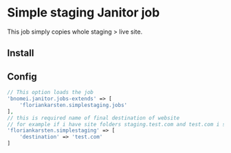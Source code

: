 # Simple staging Janitor job
This job simply copies whole staging > live site.

## Install
## Config
```php
// This option loads the job
'bnomei.janitor.jobs-extends' => [
	'floriankarsten.simplestaging.jobs'
],
// this is required name of final destination of website
// for example if i have site folders staging.test.com and test.com i set test.com as destination
'floriankarsten.simplestaging' => [
	'destination' => 'test.com'
]
```